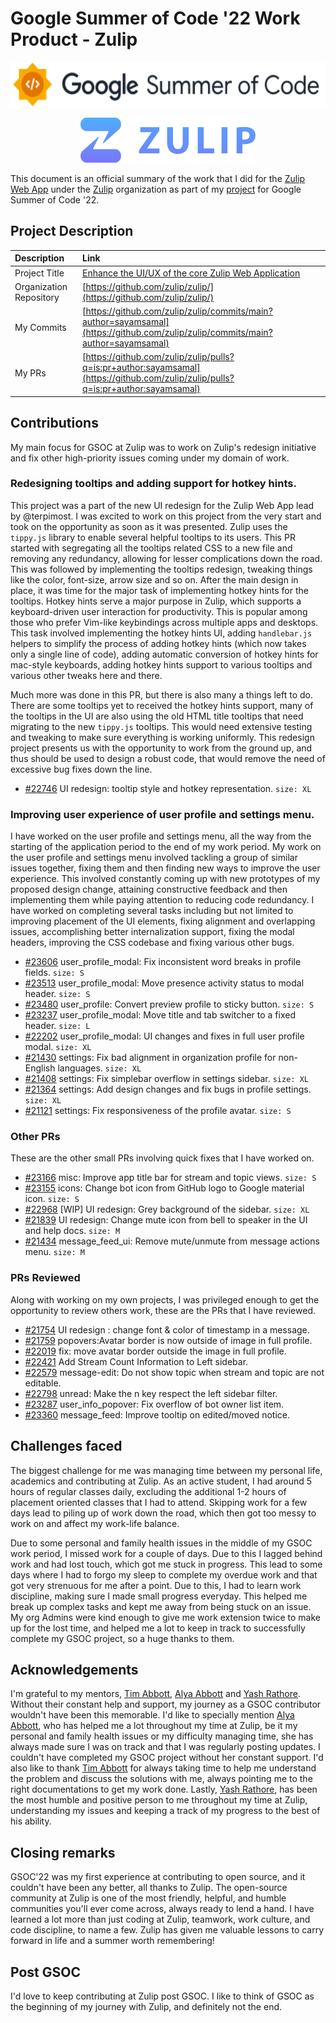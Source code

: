 # Google Summer of Code '22 Work Product - Zulip

<div align="center">
  <img
    src="https://raw.githubusercontent.com/sayamsamal/gsoc22-work-product/main/images/gsoc-logo.svg"
    alt="GSOC Logo"
    height="72px"/>

  <img
    src="https://raw.githubusercontent.com/sayamsamal/gsoc22-work-product/main/images/zulip-org-logo.svg"
    alt="Zulip Logo"
    height="72px"/>
</div>

This document is an official summary of the work that I did for the [Zulip Web App](https://github.com/zulip/zulip/) under the [Zulip](https://github.com/zulip) organization as part of my [project](https://summerofcode.withgoogle.com/proposals/details/YroE1DQY) for Google Summer of Code '22.

## Project Description

| Description             | Link                                                                                                                             |
| :---------------------- | :------------------------------------------------------------------------------------------------------------------------------- |
| Project Title           | [Enhance the UI/UX of the core Zulip Web Application](https://summerofcode.withgoogle.com/proposals/details/YroE1DQY)            |
| Organization Repository | [https://github.com/zulip/zulip/](https://github.com/zulip/zulip/)                                                               |
| My Commits              | [https://github.com/zulip/zulip/commits/main?author=sayamsamal](https://github.com/zulip/zulip/commits/main?author=sayamsamal)   |
| My PRs                  | [https://github.com/zulip/zulip/pulls?q=is:pr+author:sayamsamal](https://github.com/zulip/zulip/pulls?q=is:pr+author:sayamsamal) |

## Contributions
My main focus for GSOC at Zulip was to work on Zulip's redesign initiative and fix other high-priority issues coming under my domain of work.
### Redesigning tooltips and adding support for hotkey hints.
This project was a part of the new UI redesign for the Zulip Web App lead by @terpimost. I was excited to work on this project from the very start and took on the opportunity as soon as it was presented. Zulip uses the `tippy.js` library to enable several helpful tooltips to its users. This PR started with segregating all the tooltips related CSS to a new file and removing any redundancy, allowing for lesser complications down the road. This was followed by implementing the tooltips redesign, tweaking things like the color, font-size, arrow size and so on. After the main design in place, it was time for the major task of implementing hotkey hints for the tooltips. Hotkey hints serve a major purpose in Zulip, which supports a keyboard-driven user interaction for productivity. This is popular among those who prefer Vim-like keybindings across multiple apps and desktops. This task involved implementing the hotkey hints UI, adding `handlebar.js` helpers to simplify the process of adding hotkey hints (which now takes only a single line of code), adding automatic conversion of hotkey hints for mac-style keyboards, adding hotkey hints support to various tooltips and various other tweaks here and there.

Much more was done in this PR, but there is also many a things left to do. There are some tooltips yet to received the hotkey hints support, many of the tooltips in the UI are also using the old HTML title tooltips that need migrating to the new `tippy.js` tooltips. This would need extensive testing and tweaking to make sure everything is working uniformly. This redesign project presents us with the opportunity to work from the ground up, and thus should be used to design a robust code, that would remove the need of excessive bug fixes down the line.

-  [#22746](https://github.com/zulip/zulip/pull/22746) UI redesign: tooltip style and hotkey representation. `size: XL`

### Improving user experience of user profile and settings menu.
I have worked on the user profile and settings menu, all the way from the starting of the application period to the end of my work period. My work on the user profile and settings menu involved tackling a group of similar issues together, fixing them and then finding new ways to improve the user experience. This involved constantly coming up with new prototypes of my proposed design change, attaining constructive feedback and then implementing them while paying attention to reducing code redundancy. I have worked on completing several tasks including but not limited to improving placement of the UI elements, fixing alignment and overlapping issues, accomplishing better internalization support, fixing the modal headers, improving the CSS codebase and fixing various other bugs.

-  [#23606](https://github.com/zulip/zulip/pull/23606) user_profile_modal: Fix inconsistent word breaks in profile fields. `size: S`
-  [#23513](https://github.com/zulip/zulip/pull/23513) user_profile_modal: Move presence activity status to modal header. `size: S`
-  [#23480](https://github.com/zulip/zulip/pull/23480) user_profile: Convert preview profile to sticky button. `size: S`
-  [#23237](https://github.com/zulip/zulip/pull/23237) user_profile_modal: Move title and tab switcher to a fixed header. `size: L`
-  [#22202](https://github.com/zulip/zulip/pull/22202) user_profile_modal: UI changes and fixes in full user profile modal. `size: XL`
-  [#21430](https://github.com/zulip/zulip/pull/21430) settings: Fix bad alignment in organization profile for non-English languages. `size: XL`
-  [#21408](https://github.com/zulip/zulip/pull/21408) settings: Fix simplebar overflow in settings sidebar. `size: XL`
-  [#21364](https://github.com/zulip/zulip/pull/21364) settings: Add design changes and fix bugs in profile settings. `size: XL`
-  [#21121](https://github.com/zulip/zulip/pull/21121) settings: Fix responsiveness of the profile avatar. `size: S`

### Other PRs
These are the other small PRs involving quick fixes that I have worked on.

-  [#23166](https://github.com/zulip/zulip/pull/23166) misc: Improve app title bar for stream and topic views. `size: S`
-  [#23155](https://github.com/zulip/zulip/pull/23155) icons: Change bot icon from GitHub logo to Google material icon. `size: S`
-  [#22968](https://github.com/zulip/zulip/pull/22968) [WIP] UI redesign: Grey background of the sidebar. `size: XL`
-  [#21839](https://github.com/zulip/zulip/pull/21839) UI redesign: Change mute icon from bell to speaker in the UI and help docs. `size: M`
-  [#21434](https://github.com/zulip/zulip/pull/21434) message_feed_ui: Remove mute/unmute from message actions menu. `size: M`


### PRs Reviewed
Along with working on my own projects, I was privileged enough to get the opportunity to review others work, these are the PRs that I have reviewed.
-  [#21754](https://github.com/zulip/zulip/pull/21754) UI redesign : change font & color of timestamp in a message.
-  [#21759](https://github.com/zulip/zulip/pull/21759) popovers:Avatar border is now outside of image in full profile.
-  [#22019](https://github.com/zulip/zulip/pull/22019) fix: move avatar border outside the image in full profile.
-  [#22421](https://github.com/zulip/zulip/pull/22421) Add Stream Count Information to Left sidebar.
-  [#22579](https://github.com/zulip/zulip/pull/22579) message-edit: Do not show topic when stream and topic are not editable.
-  [#22798](https://github.com/zulip/zulip/pull/22798) unread: Make the n key respect the left sidebar filter.
-  [#23287](https://github.com/zulip/zulip/pull/23287) user_info_popover: Fix overflow of bot owner list item.
-  [#23360](https://github.com/zulip/zulip/pull/23360) message_feed: Improve tooltip on edited/moved notice.


## Challenges faced
The biggest challenge for me was managing time between my personal life, academics and contributing at Zulip. As an active student, I had around 5 hours of regular classes daily, excluding the additional 1-2 hours of placement oriented classes that I had to attend. Skipping work for a few days lead to piling up of work down the road, which then got too messy to work on and affect my work-life balance.

Due to some personal and family health issues in the middle of my GSOC work period, I missed work for a couple of days. Due to this I lagged behind work and had lost touch, which got me stuck in progress. This lead to some days where I had to forgo my sleep to complete my overdue work and that got very strenuous for me after a point. Due to this, I had to learn work discipline, making sure I made small progress everyday. This helped me break up complex tasks and kept me away from being stuck on an issue. My org Admins were kind enough to give me work extension twice to make up for the lost time, and helped me a lot to keep in track to successfully complete my GSOC project, so a huge thanks to them.

## Acknowledgements
I'm grateful to my mentors, [Tim Abbott](https://github.com/timabbott), [Alya Abbott](https://github.com/alya) and [Yash Rathore](https://github.com/YashRE42). Without their constant help and support, my journey as a GSOC contributor wouldn't have been this memorable. I'd like to specially mention [Alya Abbott](https://github.com/alya), who has helped me a lot throughout my time at Zulip, be it my personal and family health issues or my difficulty managing time, she has always made sure I was on track and that I was regularly posting updates. I couldn't have completed my GSOC project without her constant support. I'd also like to thank [Tim Abbott](https://github.com/timabbott) for always taking time to help me understand the problem and discuss the solutions with me, always pointing me to the right documentations to get my work done. Lastly, [Yash Rathore](https://github.com/YashRE42), has been the most humble and positive person to me throughout my time at Zulip, understanding my issues and keeping a track of my progress to the best of his ability.

## Closing remarks
GSOC'22 was my first experience at contributing to open source, and it couldn't have been any better, all thanks to Zulip. The open-source community at Zulip is one of the most friendly, helpful, and humble communities you'll ever come across, always ready to lend a hand. I have learned a lot more than just coding at Zulip, teamwork, work culture, and code discipline, to name a few. Zulip has given me valuable lessons to carry forward in life and a summer worth remembering!

## Post GSOC
I'd love to keep contributing at Zulip post GSOC. I like to think of GSOC as the beginning of my journey with Zulip, and definitely not the end.